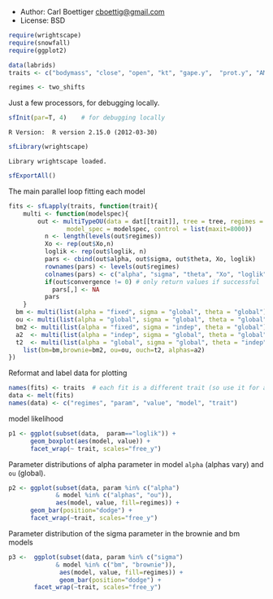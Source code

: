 * Author: Carl Boettiger <cboettig@gmail.com>
* License: BSD 



```r
require(wrightscape)
require(snowfall)
require(ggplot2)
```







```r
data(labrids)
traits <- c("bodymass", "close", "open", "kt", "gape.y",  "prot.y", "AM.y", "SH.y", "LP.y")
```






```r
regimes <- two_shifts
```




Just a few processors, for debugging locally.


```r
sfInit(par=T, 4)    # for debugging locally
```



```
R Version:  R version 2.15.0 (2012-03-30) 

```



```r
sfLibrary(wrightscape)
```



```
Library wrightscape loaded.
```



```r
sfExportAll()
```




The main parallel loop fitting each model


```r
fits <- sfLapply(traits, function(trait){
	multi <- function(modelspec){ 
		out <- multiTypeOU(data = dat[[trait]], tree = tree, regimes = regimes, 
			    model_spec = modelspec, control = list(maxit=8000))
	      n <- length(levels(out$regimes))
	      Xo <- rep(out$Xo,n) 
	      loglik <- rep(out$loglik, n)
	      pars <- cbind(out$alpha, out$sigma, out$theta, Xo, loglik)
	      rownames(pars) <- levels(out$regimes)
	      colnames(pars) <- c("alpha", "sigma", "theta", "Xo", "loglik")
	      if(out$convergence != 0) # only return values if successful
      		pars[,] <- NA
	      pars
	}
  bm <- multi(list(alpha = "fixed", sigma = "global", theta = "global")) 
  ou <- multi(list(alpha = "global", sigma = "global", theta = "global")) 
  bm2 <- multi(list(alpha = "fixed", sigma = "indep", theta = "global")) 
  a2  <- multi(list(alpha = "indep", sigma = "global", theta = "global")) 
  t2  <- multi(list(alpha = "global", sigma = "global", theta = "indep")) 
	list(bm=bm,brownie=bm2, ou=ou, ouch=t2, alphas=a2)
})
```





Reformat and label data for plotting



```r
names(fits) <- traits  # each fit is a different trait (so use it for a label)
data <- melt(fits)
names(data) <- c("regimes", "param", "value", "model", "trait")
```




model likelihood



```r
p1 <- ggplot(subset(data,  param=="loglik")) +
      geom_boxplot(aes(model, value)) +
      facet_wrap(~ trait, scales="free_y")
```




Parameter distributions of alpha parameter in model `alpha` (alphas vary) and `ou` (global).  



```r
p2 <- ggplot(subset(data, param %in% c("alpha") 
             & model %in% c("alphas", "ou")),
             aes(model, value, fill=regimes)) +
      geom_bar(position="dodge") +  
      facet_wrap(~trait, scales="free_y")
```




Parameter distribution of the sigma parameter in the brownie and bm models



```r
p3 <-  ggplot(subset(data, param %in% c("sigma") 
             & model %in% c("bm", "brownie")),
              aes(model, value, fill=regimes)) +
              geom_bar(position="dodge") +  
       facet_wrap(~trait, scales="free_y")
```





